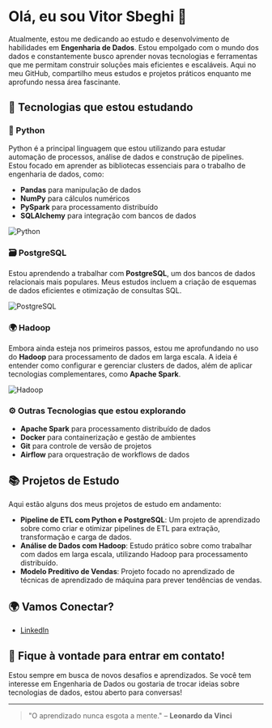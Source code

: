 # Olá, eu sou Vitor Sbeghi 👋

Atualmente, estou me dedicando ao estudo e desenvolvimento de habilidades em **Engenharia de Dados**. Estou empolgado com o mundo dos dados e constantemente busco aprender novas tecnologias e ferramentas que me permitam construir soluções mais eficientes e escaláveis. Aqui no meu GitHub, compartilho meus estudos e projetos práticos enquanto me aprofundo nessa área fascinante.

## 🚀 Tecnologias que estou estudando

### 🐍 Python
Python é a principal linguagem que estou utilizando para estudar automação de processos, análise de dados e construção de pipelines. Estou focado em aprender as bibliotecas essenciais para o trabalho de engenharia de dados, como:
- **Pandas** para manipulação de dados
- **NumPy** para cálculos numéricos
- **PySpark** para processamento distribuído
- **SQLAlchemy** para integração com bancos de dados

![Python](https://img.shields.io/badge/Python-3776AB?style=flat&logo=python&logoColor=white)

### 🗃️ PostgreSQL
Estou aprendendo a trabalhar com **PostgreSQL**, um dos bancos de dados relacionais mais populares. Meus estudos incluem a criação de esquemas de dados eficientes e otimização de consultas SQL.

![PostgreSQL](https://img.shields.io/badge/PostgreSQL-336791?style=flat&logo=postgresql&logoColor=white)

### 🌍 Hadoop
Embora ainda esteja nos primeiros passos, estou me aprofundando no uso do **Hadoop** para processamento de dados em larga escala. A ideia é entender como configurar e gerenciar clusters de dados, além de aplicar tecnologias complementares, como **Apache Spark**.

![Hadoop](https://img.shields.io/badge/Hadoop-66CCFF?style=flat&logo=apache-hadoop&logoColor=black)

### ⚙️ Outras Tecnologias que estou explorando
- **Apache Spark** para processamento distribuído de dados
- **Docker** para containerização e gestão de ambientes
- **Git** para controle de versão de projetos
- **Airflow** para orquestração de workflows de dados

## 📚 Projetos de Estudo

Aqui estão alguns dos meus projetos de estudo em andamento:

- **Pipeline de ETL com Python e PostgreSQL**: Um projeto de aprendizado sobre como criar e otimizar pipelines de ETL para extração, transformação e carga de dados.
- **Análise de Dados com Hadoop**: Estudo prático sobre como trabalhar com dados em larga escala, utilizando Hadoop para processamento distribuído.
- **Modelo Preditivo de Vendas**: Projeto focado no aprendizado de técnicas de aprendizado de máquina para prever tendências de vendas.

## 🌍 Vamos Conectar?

- [LinkedIn]([https://www.linkedin.com/in/vitor-sbeghi-836051255/])


## 💬 Fique à vontade para entrar em contato!

Estou sempre em busca de novos desafios e aprendizados. Se você tem interesse em Engenharia de Dados ou gostaria de trocar ideias sobre tecnologias de dados, estou aberto para conversas!

---

> "O aprendizado nunca esgota a mente." – **Leonardo da Vinci**


